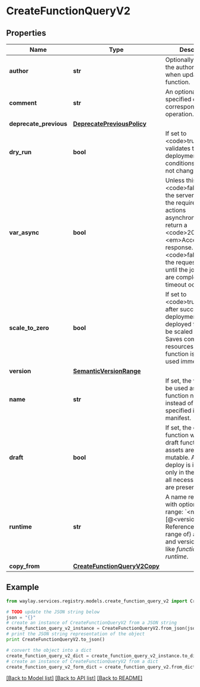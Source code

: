 # CreateFunctionQueryV2


## Properties

Name | Type | Description | Notes
------------ | ------------- | ------------- | -------------
**author** | **str** | Optionally changes the author metadata when updating a function. | [optional] 
**comment** | **str** | An optional user-specified comment corresponding to the operation. | [optional] 
**deprecate_previous** | [**DeprecatePreviousPolicy**](DeprecatePreviousPolicy.md) |  | [optional] 
**dry_run** | **bool** | If set to &lt;code&gt;true&lt;/code&gt;, validates the deployment conditions, but does not change anything. | [optional] 
**var_async** | **bool** | Unless this is set to &lt;code&gt;false&lt;/code&gt;, the server will start the required job actions asynchronously and return a &lt;code&gt;202&lt;/code&gt; &lt;em&gt;Accepted&lt;/em&gt; response. If &lt;code&gt;false&lt;/code&gt; the request will block until the job actions are completed, or a timeout occurs. | [optional] [default to True]
**scale_to_zero** | **bool** | If set to &lt;code&gt;true&lt;/code&gt;, after successful deployment, the deployed function will be scaled to zero. Saves computing resources when the function is not to be used immediately. | [optional] [default to False]
**version** | [**SemanticVersionRange**](SemanticVersionRange.md) |  | [optional] 
**name** | **str** | If set, the value will be used as the function name instead of the one specified in the manifest. | [optional] 
**draft** | **bool** | If set, the created function will be a draft function and its assets are still mutable. A build and deploy is initiated only in the case when all necessary assets are present and valid. | [optional] [default to False]
**runtime** | **str** | A name reference with optional version range: &#x60;&lt;name&gt;[@&lt;versionRange&gt;]&#x60;.  References (a version range of) a named and versioned entity like _function_ or _runtime_. | [optional] 
**copy_from** | [**CreateFunctionQueryV2Copy**](CreateFunctionQueryV2Copy.md) |  | [optional] 

## Example

```python
from waylay.services.registry.models.create_function_query_v2 import CreateFunctionQueryV2

# TODO update the JSON string below
json = "{}"
# create an instance of CreateFunctionQueryV2 from a JSON string
create_function_query_v2_instance = CreateFunctionQueryV2.from_json(json)
# print the JSON string representation of the object
print CreateFunctionQueryV2.to_json()

# convert the object into a dict
create_function_query_v2_dict = create_function_query_v2_instance.to_dict()
# create an instance of CreateFunctionQueryV2 from a dict
create_function_query_v2_form_dict = create_function_query_v2.from_dict(create_function_query_v2_dict)
```
[[Back to Model list]](../README.md#documentation-for-models) [[Back to API list]](../README.md#documentation-for-api-endpoints) [[Back to README]](../README.md)


